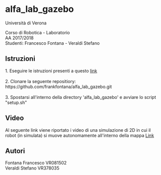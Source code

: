 # alfa_lab_gazebo
Università di Verona

Corso di Robotica - Laboratorio <br>
AA 2017/2018 <br>
Studenti: Francesco Fontana - Veraldi Stefano <br>

<strong> <h2>  Istruzioni </h2>  </strong>
<p>
1. Eseguire le istruzioni presenti a questo <a href="http://emanual.robotis.com/docs/en/platform/turtlebot3/pc_setup/">link</a> <br> <br>
2. Clonare la seguente repositiory: <br>
https://github.com/frankfontana/alfa_lab_gazebo.git <br> <br>
3. Spostarsi all'interno della directory 'alfa_lab_gazebo' e avviare lo script "setup.sh" <br>
</p>
<strong> <h2> Video </h2> </strong>

Al seguente link viene riportato i video di una simulazione di 2D in cui il robot (in simulata) si muove autonomamente all'interno della mappa
<a href="https://drive.google.com/file/d/11Y_Ipf1d9_DnDovqJzs5m8bk4dmJ4GJb/view?usp=sharing"> Link </a>


<strong> <h2> Autori </h2> </strong>
Fontana Francesco VR081502 <br>
Veraldi Stefano VR378035

<strong> <h2>  </h2> </strong>
